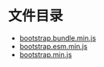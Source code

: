 # 文件目录

- [bootstrap.bundle.min.js](bootstrap.bundle.min.js)
- [bootstrap.esm.min.js](bootstrap.esm.min.js)
- [bootstrap.min.js](bootstrap.min.js)
